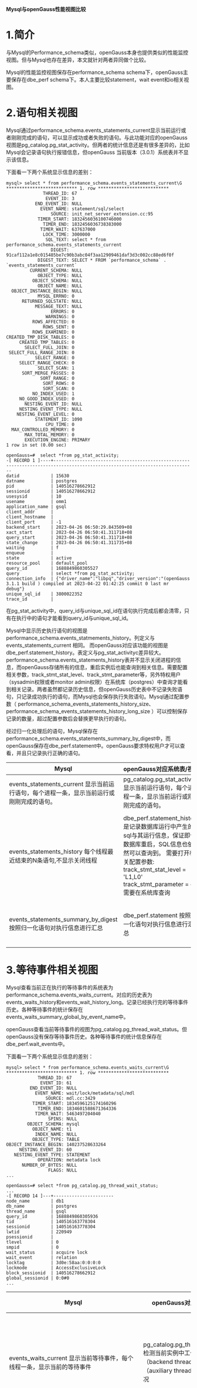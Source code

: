 **Mysql与openGauss性能视图比较**

# 1.简介 

 与Mysql的Performance_schema类似，openGauss本身也提供类似的性能监控视图。但与Mysql也存在差异，本文就针对两者异同做个比较。

  Mysql的性能监控视图保存在performance_schema schema下，openGauss主要保存在dbe_perf schema下。本人主要比较statement，wait event和io相关视图。

# 2.语句相关视图

   Mysql通过performance_schema.events_statements_current显示当前运行或者刚刚完成的语句，可以显示成功或者失败的语句。与此功能对应的openGauss视图是pg_catalog.pg_stat_activity。但两者的统计信息还是有很多差异的，比如Mysql会记录语句执行报错信息，但openGauss 当前版本（3.0.1）系统表并不显示该信息。

下面看一下两个系统显示信息的差别：

```
mysql> select * from performance_schema.events_statements_current\G
*************************** 1. row ***************************
              THREAD_ID: 67
               EVENT_ID: 3
           END_EVENT_ID: NULL
             EVENT_NAME: statement/sql/select
                 SOURCE: init_net_server_extension.cc:95
            TIMER_START: 1832456036100746000
              TIMER_END: 1832456036738383000
             TIMER_WAIT: 637637000
              LOCK_TIME: 3000000
               SQL_TEXT: select * from performance_schema.events_statements_current
                 DIGEST: 91caf112a1e8c015485be7c90b3abc04f3aa12909461daf3d3c002cc88ed6f0f
            DIGEST_TEXT: SELECT * FROM `performance_schema` . `events_statements_current`
         CURRENT_SCHEMA: NULL
            OBJECT_TYPE: NULL
          OBJECT_SCHEMA: NULL
            OBJECT_NAME: NULL
  OBJECT_INSTANCE_BEGIN: NULL
            MYSQL_ERRNO: 0
      RETURNED_SQLSTATE: NULL
           MESSAGE_TEXT: NULL
                 ERRORS: 0
               WARNINGS: 0
          ROWS_AFFECTED: 0
              ROWS_SENT: 0
          ROWS_EXAMINED: 0
CREATED_TMP_DISK_TABLES: 0
     CREATED_TMP_TABLES: 0
       SELECT_FULL_JOIN: 0
 SELECT_FULL_RANGE_JOIN: 0
           SELECT_RANGE: 0
     SELECT_RANGE_CHECK: 0
            SELECT_SCAN: 1
      SORT_MERGE_PASSES: 0
             SORT_RANGE: 0
              SORT_ROWS: 0
              SORT_SCAN: 0
          NO_INDEX_USED: 1
     NO_GOOD_INDEX_USED: 0
       NESTING_EVENT_ID: NULL
     NESTING_EVENT_TYPE: NULL
    NESTING_EVENT_LEVEL: 0
           STATEMENT_ID: 1090
               CPU_TIME: 0
  MAX_CONTROLLED_MEMORY: 0
       MAX_TOTAL_MEMORY: 0
       EXECUTION_ENGINE: PRIMARY
1 row in set (0.00 sec)
```

```
openGauss=#  select *from pg_stat_activity;
-[ RECORD 1 ]----+----------------------------------------------------------------------------------------------------------------------------
datid            | 15630
datname          | postgres
pid              | 140516278662912
sessionid        | 140516278662912
usesysid         | 10
usename          | omm1
application_name | gsql
client_addr      | 
client_hostname  | 
client_port      | -1
backend_start    | 2023-04-26 06:50:29.843509+08
xact_start       | 2023-04-26 06:50:41.311718+08
query_start      | 2023-04-26 06:50:41.311718+08
state_change     | 2023-04-26 06:50:41.311735+08
waiting          | f
enqueue          | 
state            | active
resource_pool    | default_pool
query_id         | 1688849860305527
query            | select *from pg_stat_activity;
connection_info  | {"driver_name":"libpq","driver_version":"(openGauss 3.1.1 build ) compiled at 2023-04-22 01:42:25 commit 0 last mr  debug"}
unique_sql_id    | 3800022352
trace_id         | 
```

  在pg_stat_activity中，query_id与unique_sql_id在语句执行完成后都会清零，只有在执行中的语句才能看到query_id与unique_sql_id。

  Mysql中显示历史执行语句的视图是performance_schema.events_statmements_history。列定义与events_statements_current 相同。 而openGauss对应该功能的视图是dbe_perf.statement_history。表定义与pg_stat_activityc差异较大。performance_schema.events_statements_history表并不显示关闭进程的信息，而openGauss存储所有的信息，重启实例后也能查询到相关信息。需要配置相关参数，track_stmt_stat_level、track_stmt_parameter等，另外特权用户（sysadmin权限或者monitor admin权限）在系统库（postgres）中查询才能看到相关记录。两者虽然都记录历史信息，但openGauss历史表中不记录失败语句，只记录成功执行的语句，而Mysql也会保存执行失败语句。Mysql通过配置参数（  performance_schema_events_statements_history_size、  performance_schema_events_statements_history_long_size ）可以控制保存记录的数量，超过配置参数后会替换更早执行的语句。

 经过归一化处理后的语句，Mysql保存在performance_schema.events_statements_summary_by_digest中，而openGauss保存在dbe_perf.statement中。openGauss要求特权用户才可以查看，并且只记录执行正确的语句。

| Mysql                                                        | openGauss对应系统表/视图                                     | 区别                                                         |
| ------------------------------------------------------------ | ------------------------------------------------------------ | ------------------------------------------------------------ |
| events_statements_current 显示当前运行语句，每个进程一条，显示当前运行或刚刚完成的语句。 | pg_catalog.pg_stat_activity 显示当前运行语句，每个进程一条，显示当前运行或刚刚完成的语句。 | 1、系统表不保存错误或警告相关信息 2、统计指标不尽相同        |
| events_statements_history 每个线程最近结束的N条语句,不显示关闭线程 | dbe_perf.statement_history 是记录数据库运行中产生的sql与其运行信息，保证即便数据库重启，SQL信息也依然可以查询到。 需要打开相关配置参数: track_stmt_stat_level = 'L1,L0' track_stmt_parameter = on 需要在系统库查询 | 1、dbe_perf.statement_history，需要在系统库查询，若不删除记录，会显示关闭线程。需要打开相关oG相关参数。 2、oG不记录执行失败语句。mysql会记录失败语句。 3、oG必须具有sysadmin权限或者monitor admin权限。mysql不需要 4、统计指标不尽相同 |
| events_statements_summary_by_digest 按照归一化语句对执行信息进行汇总 | dbe_perf.statement 按照归一化语句对执行信息进行汇总          | 1、统计指标不尽相同 2、oG必须具有sysadmin权限或者monitor admin权限，mysql不需要 3、oG只记录正确执行的语句，mysql也存错误语句 |

# 3.等待事件相关视图

  Mysql查看当前正在执行的等待事件的系统表为performance_schema.events_waits_current。对应的历史表为events_waits_history和events_wait_history_long。记录已经执行完的等待事件历史。各种等待事件的统计保存在events_waits_summary_global_by_event_name中。

  openGauss查看当前等待事件的视图为pg_catalog.pg_thread_wait_status。但openGauss没有保存等待事件历史。各种等待事件的统计信息保存在dbe_perf.wait_events中。

下面看一下两个系统显示信息的差别：

```
mysql> select * from performance_schema.events_waits_current\G
*************************** 1. row ***************************
            THREAD_ID: 67
             EVENT_ID: 61
         END_EVENT_ID: NULL
           EVENT_NAME: wait/lock/metadata/sql/mdl
               SOURCE: mdl.cc:3429
          TIMER_START: 1834596125174160296
            TIMER_END: 1834601588671364336
           TIMER_WAIT: 5463497204040
                SPINS: NULL
        OBJECT_SCHEMA: mysql
          OBJECT_NAME: t1
           INDEX_NAME: NULL
          OBJECT_TYPE: TABLE
OBJECT_INSTANCE_BEGIN: 140237528633264
     NESTING_EVENT_ID: 60
   NESTING_EVENT_TYPE: STATEMENT
            OPERATION: metadata lock
      NUMBER_OF_BYTES: NULL
                FLAGS: NULL
...
```

```
openGauss=# select *from pg_catalog.pg_thread_wait_status;
...
-[ RECORD 14 ]---+-----------------------
node_name        | db1
db_name          | postgres
thread_name      | gsql
query_id         | 1688849860305936
tid              | 140516163778304
sessionid        | 140516163778304
lwtid            | 220949
psessionid       | 
tlevel           | 0
smpid            | 0
wait_status      | acquire lock
wait_event       | relation
locktag          | 3d0e:58aa:0:0:0:0
lockmode         | AccessExclusiveLock
block_sessionid  | 140516278662912
global_sessionid | 0:0#0
...
```



| Mysql                                                        | openGauss对应系统表/视图                                     | 区别                    |
| ------------------------------------------------------------ | ------------------------------------------------------------ | ----------------------- |
| events_waits_current 显示当前等待事件，每个线程一条，显示当前的等待事件 | pg_catalog.pg_thread_wait_status 检测当前实例中工作线程（backend thread）以及辅助线程（auxiliary thread）的阻塞等待情况 | 1、等待事件标识方式不同 |
| events_waits_history                                         | 无                                                           | 1、oG不存储等待事件历史 |
| events_waits_history_long                                    | 无                                                           | 1、oG不存储等待事件历史 |
| events_waits_summary_global_by_event_name 列出所有等待时间的统计信息 | dbe_perf.wait_events 列出所有等待时间的统计信息              | 1、等待事件标识方式不同 |

# 4.IO相关视图

Mysql通过performance_schema.file_summary_by_instance表统计文件IO事件，除了数据文件IO，也包含日志文件，系统元信息文件等IO信息。openGauss类似系统表为dbe_perf.file_iostat,但他仅统计数据文件IO。并且读写也没有分别统计。

下面看一下两个系统显示信息的差别：

```
mysql> select * from performance_schema.file_summary_by_instance

...

*************************** 76. row ***************************
                FILE_NAME: /var/lib/mysql/mysql/slow_log.CSV
               EVENT_NAME: wait/io/file/csv/data
    OBJECT_INSTANCE_BEGIN: 140239856545536
               COUNT_STAR: 3
           SUM_TIMER_WAIT: 98207256
           MIN_TIMER_WAIT: 32359920
           AVG_TIMER_WAIT: 32735752
           MAX_TIMER_WAIT: 33246744
               COUNT_READ: 0
           SUM_TIMER_READ: 0
           MIN_TIMER_READ: 0
           AVG_TIMER_READ: 0
           MAX_TIMER_READ: 0
 SUM_NUMBER_OF_BYTES_READ: 0
              COUNT_WRITE: 0
          SUM_TIMER_WRITE: 0
          MIN_TIMER_WRITE: 0
          AVG_TIMER_WRITE: 0
          MAX_TIMER_WRITE: 0
SUM_NUMBER_OF_BYTES_WRITE: 0
               COUNT_MISC: 3
           SUM_TIMER_MISC: 98207256
           MIN_TIMER_MISC: 32359920
           AVG_TIMER_MISC: 32735752
           MAX_TIMER_MISC: 33246744

...
```

```
openGauss=# select * from dbe_perf.file_iostat;
-[ RECORD 1 ]----
filenum   | 15039
dbid      | 
spcid     | 1664
phyrds    | 2
phywrts   | 0
phyblkrd  | 2
phyblkwrt | 0
readtim   | 62
writetim  | 0
avgiotim  | 31
lstiotim  | 5
miniotim  | 5
maxiowtm  | 57

...
```

Mysql可以按照table或index对IO事件进行分类统计，对应系统表为table_io_waits_summary_by_table和table_io_waits_summary_by_index_usage。openGauss没有单独的系统视图，但可以通过filenum与pg_class的relfilenode信息关联，然后按照表或者索引进行聚合查询分析。

| Mysql                                                        | openGauss对应系统表                                       | 区别                                                         |
| ------------------------------------------------------------ | --------------------------------------------------------- | ------------------------------------------------------------ |
| file_summary_by_instance 按照文件名和event_name进行统计，包括等待时间，读、写、其他的max，min,max,avg等统计信息 | dbe_perf.file_iostat 对数据文件IO的统计，反映数据的IO性能 | 1、oG仅统计数据库文件，没有event_name概念 2、oG仅统计读写相关信息，没有等待时间，其他，并且读写不分开 |
| table_io_waits_summary_by_table 按照table对io进行统计，包括等待时间，读、写、其他的max，min,max,avg等统计信息 | dbe_perf.file_iostat 对数据文件IO的统计，反映数据的IO性能 | 1、没有按照table进行汇总，但可以通过relfilenode连接后找到对应表 |
| table_io_waits_summary_by_index_usage， 按照table,index对IO进行统计，包括等待时间，读、写、其他的max，min,max,avg等统计信息 | dbe_perf.file_iostat 对数据文件IO的统计，反映数据的IO性能 | 1、没有按照table，index进行汇总，但可以通过relfilenode连接后找到对应索引及表 |

# 5.总结

  从上面的分析可以看出Mysql的系统监控表与openGauss还是有挺大差别。Mysql中用X_current查询事件当前状态，每个线程一条。执行完成后转存到X_history与X_history_long表。相关表定义类似。openGauss中查询当前执行与执行历史的表并不对应。

另外两个系统开启相关记录的方式也不尽相同。Mysql通过更新performance_schema.setup_consumers表，可以控制开启与关闭相关视图。更新后立即影响监控。

```
mysql> SELECT * FROM performance_schema.setup_consumers;
+----------------------------------+---------+
| NAME                             | ENABLED |
+----------------------------------+---------+
| events_stages_current            | NO      |
| events_stages_history            | NO      |
| events_stages_history_long       | NO      |
| events_statements_current        | YES     |
| events_statements_history        | YES     |
| events_statements_history_long   | NO      |
| events_transactions_current      | YES     |
| events_transactions_history      | YES     |
| events_transactions_history_long | NO      |
| events_waits_current             | NO      |
| events_waits_history             | NO      |
| events_waits_history_long        | NO      |
| global_instrumentation           | YES     |
| thread_instrumentation           | YES     |
| statements_digest                | YES     |
+----------------------------------+---------+
```

openGauss则通过修改系统参数，且各个事件都不尽相同。

比如记录归一化语句的dbe_perf.statement的条件为：1 enable_resource_track打开且 2 instr_unique_sql_count大于0.

记录语句执行历史的dbe_perf.statement_history的条件为：

1.打开了动态语句追踪功能：采用dynamic_func_control追踪STMT。

2.track_stmt_stat_level追踪第一个level为L0或者更高。

3.track_stmt_stat_level追踪第二个level为L0或者更高，且语句运行时间大于log_min_duration_statement设定值，且log_min_duration_statement大于等于0，并且没有打开track_stmt_parameter

4.打开track_stmt_parameter，并且时间模式第一个值（消耗的DBTIME）大于0。

